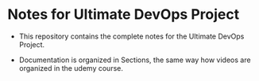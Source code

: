 # Notes for Ultimate DevOps Project

- This repository contains the complete notes for the Ultimate DevOps Project.

- Documentation is organized in Sections, the same way how videos are organized in the udemy course.